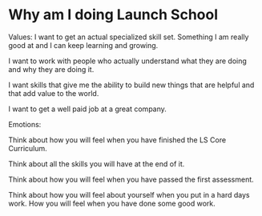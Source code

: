 # Why am I doing Launch School

Values: 
I want to get an actual specialized skill set. Something I am really good at and I can keep learning and growing. 

I want to work with people who actually understand what they are doing and why they are doing it. 

I want skills that give me the ability to build new things that are helpful and that add value to the world. 

I want to get a well paid job at a great company.

Emotions:

Think about how you will feel when you have finished the LS Core Curriculum.

Think about all the skills you will have at the end of it.

Think about how you will feel when you have passed the first assessment.

Think about how you will feel about yourself when you put in a hard days work. How you will feel when you have done some good work.
